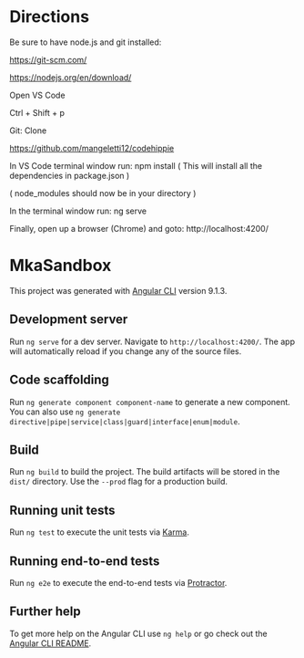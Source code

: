 # Directions
Be sure to have node.js and git installed:

https://git-scm.com/

https://nodejs.org/en/download/

Open VS Code

Ctrl + Shift + p

Git: Clone

https://github.com/mangeletti12/codehippie

In VS Code terminal window run: npm install ( This will install all the dependencies in package.json )

( node_modules should now be in your directory )

In the terminal window run: ng serve

Finally, open up a browser (Chrome) and goto: http://localhost:4200/

# MkaSandbox 

This project was generated with [Angular CLI](https://github.com/angular/angular-cli) version 9.1.3.

## Development server

Run `ng serve` for a dev server. Navigate to `http://localhost:4200/`. The app will automatically reload if you change any of the source files.

## Code scaffolding

Run `ng generate component component-name` to generate a new component. You can also use `ng generate directive|pipe|service|class|guard|interface|enum|module`.

## Build

Run `ng build` to build the project. The build artifacts will be stored in the `dist/` directory. Use the `--prod` flag for a production build.

## Running unit tests

Run `ng test` to execute the unit tests via [Karma](https://karma-runner.github.io).

## Running end-to-end tests

Run `ng e2e` to execute the end-to-end tests via [Protractor](http://www.protractortest.org/).

## Further help

To get more help on the Angular CLI use `ng help` or go check out the [Angular CLI README](https://github.com/angular/angular-cli/blob/master/README.md).

